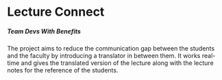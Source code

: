 # Lecture Connect
##### Team **Devs With Benefits**

The project aims to reduce the communication gap between the students and the faculty by introducing a translator in between them.
It works real-time and gives the translated version of the lecture along with the lecture notes for the reference of the students.
